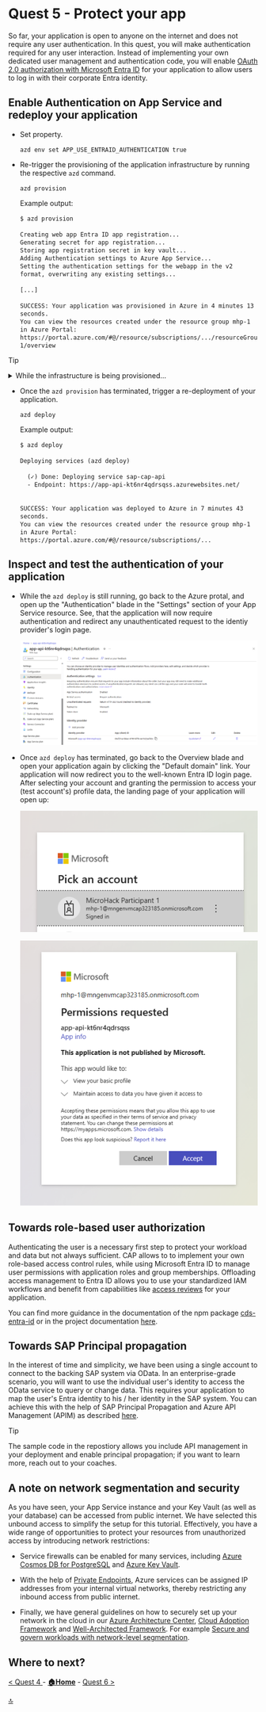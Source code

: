 # Quest 5 - Protect your app

So far, your application is open to anyone on the internet and does not require any user authentication. In this quest, you will make authentication required for any user interaction. Instead of implementing your own dedicated user management and authentication code, you will enable [OAuth 2.0 authorization with Microsoft Entra ID](https://learn.microsoft.com/en-us/entra/architecture/auth-oauth2) for your application to allow users to log in with their corporate Entra identity.


## Enable Authentication on App Service and redeploy your application

- Set property.

  ```
  azd env set APP_USE_ENTRAID_AUTHENTICATION true
  ```

- Re-trigger the provisioning of the application infrastructure by running the respective `azd` command.

  ```
  azd provision
  ```

  Example output:

  ```
  $ azd provision

  Creating web app Entra ID app registration...
  Generating secret for app registration...
  Storing app registration secret in key vault...
  Adding Authentication settings to Azure App Service...
  Setting the authentication settings for the webapp in the v2 format, overwriting any existing settings...
  
  [...]
  
  SUCCESS: Your application was provisioned in Azure in 4 minutes 13 seconds.
  You can view the resources created under the resource group mhp-1 in Azure Portal:
  https://portal.azure.com/#@/resource/subscriptions/.../resourceGroups/mhp-1/overview
  ```

> [!TIP]
> <details><summary>While the infrastructure is being provisioned...</summary>
>  
> ...you might want to take a glimpse at the code to follow the data flow of this parameter:
> - We have added the parameter `APP_USE_ENTRAID_AUTHENTICATION` to the AZD environment with value `true`.
> - During infrastructure provisioning, `azd provision` will refer to file `infra/app.parameters.json`  and perform an [input parameter > substitution](https://learn.microsoft.com/en-us/azure/developer/azure-developer-cli/manage-environment-variables). This means, that `$> {APP_USE_ENTRAID_AUTHENTICATION}` will be repalced with `true`:
>   ```json
>   {
>     "parameters": {
>       ...
>       "useEntraIDAuthentication": {
>         "value": "${APP_USE_ENTRAID_AUTHENTICATION}"
>       }
>     }
>   }
>   ```
> - The values specified in `infra/app.parameters.json` will be applied to `infra/app.bicep` to determine the target values for all resource > configurations; see the parameter definition in the top section of the file:
>   ```bicep
>   @description('Flag to use Entra ID authentication feature of Azure App Service')
>   param useEntraIDAuthentication bool = false
>   ```
> - Also, it will be used in the PowerShell script `handleAzureAuthAndDBConnectionString.ps1` in the `hooks` folder to control some configuration > parameters after infrastructure provisioning. 
>   ```
>   if ($env:USE_EntraIDAuthentication -eq "false") {
>     ...
>   ```
> 
> </details>

- Once the `azd provision` has terminated, trigger a re-deployment of your application.

  ```
  azd deploy
  ```

  Example output: 
  ```
  $ azd deploy

  Deploying services (azd deploy)
  
    (✓) Done: Deploying service sap-cap-api
    - Endpoint: https://app-api-kt6nr4qdrsqss.azurewebsites.net/
  
  
  SUCCESS: Your application was deployed to Azure in 7 minutes 43 seconds.
  You can view the resources created under the resource group mhp-1 in Azure Portal:
  https://portal.azure.com/#@/resource/subscriptions/...

  ```

## Inspect and test the authentication of your application

- While the `azd deploy` is still running, go back to the Azure protal, and open up the "Authentication" blade in the "Settings" section of your App Service resource. See, that the application will now require authentication and redirect any unauthenticated request to the identiy provider's login page.

  ![](assets/2024-01-23-08-45-34.png)

- Once `azd deploy` has terminated, go back to the Overview blade and open your application again by clicking the "Default domain" link. Your application will now redirect you to the well-known Entra ID login page. After selecting your account and granting the permission to access your (test account's) profile data, the landing page of your application will open up:

  ![](assets/2024-01-23-09-01-16.png)

  ![](assets/2024-01-23-09-06-26.png)


## Towards role-based user authorization

Authenticating the user is a necessary first step to protect your workload and data but not always sufficient. CAP allows to to implement your own role-based access control rules, while using Microsoft Entra ID to manage user permissions with application roles and group memberships. Offloading access management to Entra ID allows you to use your standardized IAM workflows and benefit from capabilities like [access reviews](https://learn.microsoft.com/en-us/entra/id-governance/access-reviews-overview) for your application.

You can find more guidance in the documentation of the npm package [cds-entra-id](https://www.npmjs.com/package/cds-entra-id) or in the project documentation [here](https://github.com/Azure-Samples/app-service-javascript-sap-cap-quickstart/blob/main/documentation/AUTHENTICATION.md).

## Towards SAP Principal propagation

In the interest of time and simplicity, we have been using a single account to connect to the backing SAP system via OData. In an enterprise-grade scenario, you will want to use the individual user's identity to access the OData service to query or change data. This requires your application to map the user's Entra identity to his / her identity in the SAP system. You can achieve this with the help of SAP Principal Propagation and Azure API Management (APIM) as described [here](https://learn.microsoft.com/azure/api-management/sap-api#production-considerations). 

> [!TIP]
> The sample code in the repostiory allows you include API management in your deployment and enable principal propagation; if you want to learn more, reach out to your coaches.

## A note on network segmentation and security

As you have seen, your App Service instance and your Key Vault (as well as your database) can be accessed from public internet. We have selected this unbound access to simplify the setup for this tutorial. Effectively, you have a wide range of opportunities to protect your resources from unauthorized access by introducing network restrictions:

- Service firewalls can be enabled for many services, including [Azure Cosmos DB for PostgreSQL](https://learn.microsoft.com/en-us/azure/cosmos-db/postgresql/howto-manage-firewall-using-portal) and [Azure Key Vault](https://learn.microsoft.com/en-us/azure/key-vault/general/network-security).

- With the help of [Private Endpoints](https://learn.microsoft.com/en-us/azure/private-link/private-endpoint-overview), Azure services can be assigned IP addresses from your internal virtual networks, thereby restricting any inbound access from public internet.

- Finally, we have general guidelines on how to securely set up your network in the cloud in our [Azure Architecture Center](https://learn.microsoft.com/en-us/azure/architecture/), [Cloud Adoption Framework](https://learn.microsoft.com/en-us/azure/cloud-adoption-framework/) and [Well-Architected Framework](https://learn.microsoft.com/en-gb/azure/well-architected/). For example [Secure and govern workloads with network-level segmentation](https://learn.microsoft.com/en-us/azure/architecture/reference-architectures/hybrid-networking/network-level-segmentation).


## Where to next?

[ < Quest 4 ](quest4.md) - **[🏠Home](../README.md)** - [ Quest 6 >](quest6.md)

[🔝](#)


